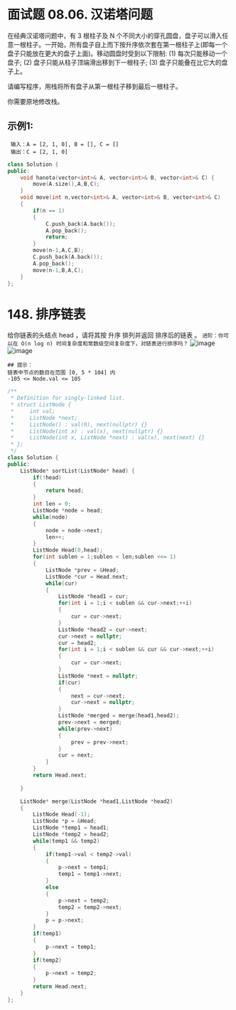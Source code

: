 # 面试题 08.06. 汉诺塔问题
在经典汉诺塔问题中，有 3 根柱子及 N 个不同大小的穿孔圆盘，盘子可以滑入任意一根柱子。一开始，所有盘子自上而下按升序依次套在第一根柱子上(即每一个盘子只能放在更大的盘子上面)。移动圆盘时受到以下限制:
(1) 每次只能移动一个盘子;
(2) 盘子只能从柱子顶端滑出移到下一根柱子;
(3) 盘子只能叠在比它大的盘子上。

请编写程序，用栈将所有盘子从第一根柱子移到最后一根柱子。

你需要原地修改栈。
## 示例1:
```
 输入：A = [2, 1, 0], B = [], C = []
 输出：C = [2, 1, 0]
```
```c++
class Solution {
public:
    void hanota(vector<int>& A, vector<int>& B, vector<int>& C) {
        move(A.size(),A,B,C);
    }
    void move(int n,vector<int>& A, vector<int>& B, vector<int>& C)
    {
        if(n == 1)
        {
            C.push_back(A.back());
            A.pop_back();
            return;
        }
        move(n-1,A,C,B);
        C.push_back(A.back());
        A.pop_back();
        move(n-1,B,A,C);
    }
};
```

# 148. 排序链表
给你链表的头结点 head ，请将其按 升序 排列并返回 排序后的链表 。
`进阶：你可以在 O(n log n) 时间复杂度和常数级空间复杂度下，对链表进行排序吗？`
![image](https://user-images.githubusercontent.com/60544624/113686440-d89b1f80-96f9-11eb-9422-d5ee84337337.png)
![image](https://user-images.githubusercontent.com/60544624/113686490-e3ee4b00-96f9-11eb-9c21-25cd6d826b40.png)
```
## 提示：
链表中节点的数目在范围 [0, 5 * 104] 内
-105 <= Node.val <= 105
```

```c++
/**
 * Definition for singly-linked list.
 * struct ListNode {
 *     int val;
 *     ListNode *next;
 *     ListNode() : val(0), next(nullptr) {}
 *     ListNode(int x) : val(x), next(nullptr) {}
 *     ListNode(int x, ListNode *next) : val(x), next(next) {}
 * };
 */
class Solution {
public:
    ListNode* sortList(ListNode* head) {
        if(!head)
        {
            return head;
        }
        int len = 0;
        ListNode *node = head;
        while(node)
        {
            node = node->next;
            len++;
        }
        ListNode Head(0,head);
        for(int sublen = 1;sublen < len;sublen <<= 1)
        {
            ListNode *prev = &Head;
            ListNode *cur = Head.next;
            while(cur)
            {
                ListNode *head1 = cur;
                for(int i = 1;i < sublen && cur->next;++i)
                {
                    cur = cur->next;
                }
                ListNode *head2 = cur->next;
                cur->next = nullptr;
                cur = head2;
                for(int i = 1;i < sublen && cur && cur->next;++i)
                {
                    cur = cur->next;
                }
                ListNode *next = nullptr;
                if(cur)
                {
                    next = cur->next;
                    cur->next = nullptr;
                }
                ListNode *merged = merge(head1,head2);
                prev->next = merged;
                while(prev->next)
                {
                    prev = prev->next;
                }
                cur = next;
            }
        }
        return Head.next;
        
    }

    ListNode* merge(ListNode *head1,ListNode *head2)
    {
        ListNode Head(-1);
        ListNode *p = &Head;
        ListNode *temp1 = head1;
        ListNode *temp2 = head2;
        while(temp1 && temp2)
        {
            if(temp1->val < temp2->val)
            {
                p->next = temp1;
                temp1 = temp1->next;
            }
            else
            {
                p->next = temp2;
                temp2 = temp2->next;
            }
            p = p->next;
        }
        if(temp1)
        {
            p->next = temp1;
        }
        if(temp2)
        {
            p->next = temp2;
        }
        return Head.next;
    }
};
```
